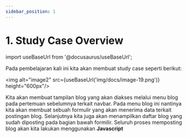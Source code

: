 ```yaml
---
sidebar_position: 1
---
```


# 1. Study Case Overview

import useBaseUrl from '@docusaurus/useBaseUrl';

Pada pembelajaran kali ini kita akan membuat study case seperti berikut:

<img alt="image2" src={useBaseUrl('img/docs/image-19.png')} height="600px"/>

Kita akan membuat tampilan blog yang akan diakses melalui menu blog pada pertemuan sebelumnya terkait navbar. Pada menu blog ini nantinya kita akan membuat sebuah formulir yang akan menerima data terkait postingan blog. Selanjutnya kita juga akan menampilkan daftar blog yang sudah diposting pada bagian bawah formilir. Seluruh proses memposting blog akan kita lakukan menggunakan **Javascript**